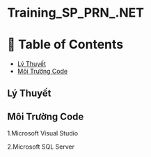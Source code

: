 # Training_SP_PRN_.NET

# :notebook_with_decorative_cover: Table of Contents
- [Lý Thuyết](#Lý-Thuyết)
- [Môi Trường Code](#Môi-Trường-Code)
## Lý Thuyết
## Môi Trường Code
 1.Microsoft Visual Studio
 
 2.Microsoft SQL Server
 

